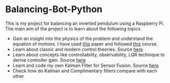 # Balancing-Bot-Python
This is my project for balancing an inverted pendulum using a Raspberry Pi. The main aim of the project is to learn about the following topics
- Gain an insight into the physics of the problem and understand the equation of motions. I have used [this](https://content.sciendo.com/view/journals/meceng/61/2/article-p331.xml) paper and followed [this](https://www.coursera.org/learn/mobile-robot) course. 
- Learn about classic and modern control theories. Source [here](https://www.youtube.com/watch?v=Pi7l8mMjYVE&list=PLMrJAkhIeNNR20Mz-VpzgfQs5zrYi085m)
- Learn about concepts like controllability, observability, LQR technique to derive controller gain. Source [here](https://www.youtube.com/watch?v=Pi7l8mMjYVE&list=PLMrJAkhIeNNR20Mz-VpzgfQs5zrYi085m)
- Learn and code my own Kalman Filter for Sensor Fusion. Source [here](https://home.wlu.edu/~levys/kalman_tutorial/)
- Check how do Kalman and Complimentary filters compare with each other
